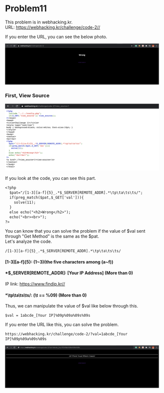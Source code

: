 Problem11
===========   

This problem is in webhacking.kr.   
URL: <https://webhacking.kr/challenge/code-2//>   
 
If you enter the URL, you can see the below photo.   
      
<img src="./image/1.png"/> 

### First, View Source   
   
<img src="./image/2.png"/>   
    
If you look at the code, you can see this part.   
    
```   
<?php
  $pat="/[1-3][a-f]{5}_.*$_SERVER[REMOTE_ADDR].*\tp\ta\ts\ts/";
  if(preg_match($pat,$_GET['val'])){
    solve(11);
  }
  else echo("<h2>Wrong</h2>");
  echo("<br><br>");
?>
```    
  
You can know that you can solve the problem if the value of $val sent through "Get Method" is the same as the $pat.   
Let's analyze the code.   
    
```
/[1-3][a-f]{5}_.*$_SERVER[REMOTE_ADDR].*\tp\ta\ts\ts/
```    
    
#### [1-3][a-f]{5}: (1~3)(the five characters among (a~f)) 
#### *$_SERVER[REMOTE_ADDR]: [Your IP Address] (More than 0)      
IP link: <https://www.findip.kr//>   
#### *\tp\ta\ts\ts/: (\t == %09) (More than 0)   

Thus, we can manipulate the value of $val like below through this.   
    
```   
$val = 1abcde_[Your IP]%09p%09a%09s%09s   
```    
    
If you enter the URL like this, you can solve the problem.    
    
```    
https://webhacking.kr/challenge/code-2/?val=1abcde_[Your IP]%09p%09a%09s%09s   
```    
     
<img src="./image/3.png"/>   
    

    
